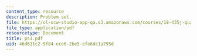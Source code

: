 ```yaml
---
content_type: resource
description: Problem set.
file: https://ol-ocw-studio-app-qa.s3.amazonaws.com/courses/18-435j-quantum-computation-fall-2003/46d611c29f84ece62be5efe6dc1a795d_ps1.pdf
file_type: application/pdf
resourcetype: Document
title: ps1.pdf
uid: 46d611c2-9f84-ece6-2be5-efe6dc1a795d
---
```

